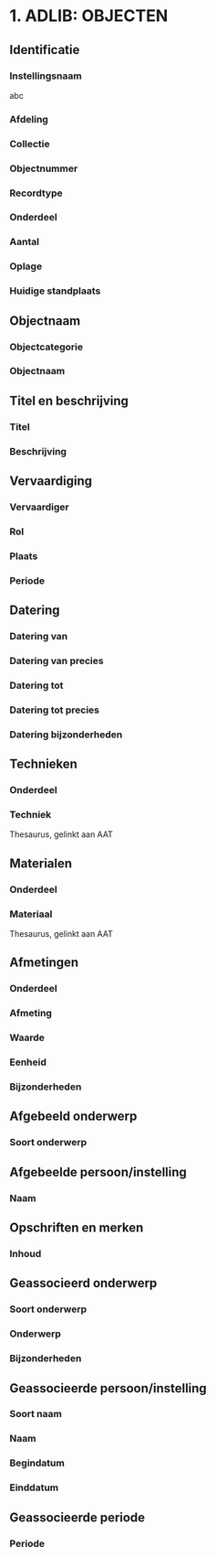 # 1. ADLIB: OBJECTEN

## Identificatie

### Instellingsnaam

abc

### Afdeling

### Collectie

### Objectnummer

### Recordtype

### Onderdeel

### Aantal

### Oplage

### Huidige standplaats

## Objectnaam

### Objectcategorie

### Objectnaam

## Titel en beschrijving

### Titel

### Beschrijving

## Vervaardiging

### Vervaardiger

### Rol

### Plaats

### Periode

## Datering

### Datering van

### Datering van precies 

### Datering tot

### Datering tot precies

### Datering bijzonderheden

## Technieken

### Onderdeel

### Techniek

Thesaurus, gelinkt aan AAT

## Materialen

### Onderdeel

### Materiaal

Thesaurus, gelinkt aan AAT

## Afmetingen

### Onderdeel

### Afmeting

### Waarde

### Eenheid

### Bijzonderheden

## Afgebeeld onderwerp

### Soort onderwerp

## Afgebeelde persoon/instelling

### Naam

## Opschriften en merken

### Inhoud

## Geassocieerd onderwerp

### Soort onderwerp

### Onderwerp

### Bijzonderheden

## Geassocieerde persoon/instelling

### Soort naam

### Naam

### Begindatum

### Einddatum

## Geassocieerde periode

### Periode













